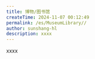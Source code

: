 ```yaml
---
title: 博物/图书馆
createTime: 2024-11-07 00:12:49
permalink: /es/MuseumLibrary//
author: sunshang-hl
description: xxxx
---
```


xxxx
